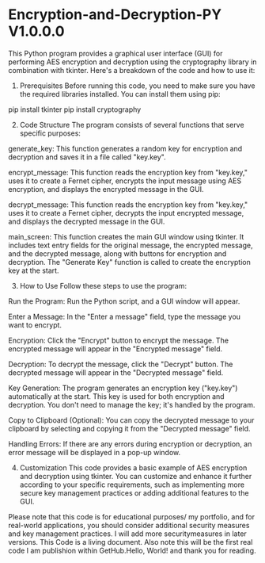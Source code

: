 # Encryption-and-Decryption-PY V1.0.0.0
This Python program provides a graphical user interface (GUI) for performing AES encryption and decryption using the cryptography library in combination with tkinter. Here's a breakdown of the code and how to use it:

1. Prerequisites
Before running this code, you need to make sure you have the required libraries installed. You can install them using pip:

pip install tkinter
pip install cryptography

2. Code Structure
The program consists of several functions that serve specific purposes:

generate_key: This function generates a random key for encryption and decryption and saves it in a file called "key.key".

encrypt_message: This function reads the encryption key from "key.key," uses it to create a Fernet cipher, encrypts the input message using AES encryption, and displays the encrypted message in the GUI.

decrypt_message: This function reads the encryption key from "key.key," uses it to create a Fernet cipher, decrypts the input encrypted message, and displays the decrypted message in the GUI.

main_screen: This function creates the main GUI window using tkinter. It includes text entry fields for the original message, the encrypted message, and the decrypted message, along with buttons for encryption and decryption. The "Generate Key" function is called to create the encryption key at the start.

3. How to Use
Follow these steps to use the program:

Run the Program: Run the Python script, and a GUI window will appear.

Enter a Message: In the "Enter a message" field, type the message you want to encrypt.

Encryption: Click the "Encrypt" button to encrypt the message. The encrypted message will appear in the "Encrypted message" field.

Decryption: To decrypt the message, click the "Decrypt" button. The decrypted message will appear in the "Decrypted message" field.

Key Generation: The program generates an encryption key ("key.key") automatically at the start. This key is used for both encryption and decryption. You don't need to manage the key; it's handled by the program.

Copy to Clipboard (Optional): You can copy the decrypted message to your clipboard by selecting and copying it from the "Decrypted message" field.

Handling Errors: If there are any errors during encryption or decryption, an error message will be displayed in a pop-up window.

4. Customization
This code provides a basic example of AES encryption and decryption using tkinter. You can customize and enhance it further according to your specific requirements, such as implementing more secure key management practices or adding additional features to the GUI.

Please note that this code is for educational purposes/ my portfolio, and for real-world applications, you should consider additional security measures and key management practices. I will add more securitymeasures in later versions. This Code is a living document. Also note this will be the first real code I am publishion within GetHub.Hello, World! and thank you for reading.  
